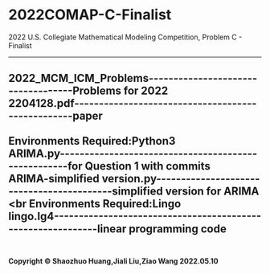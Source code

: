 # 2022COMAP-C-Finalist
2022 U.S. Collegiate Mathematical Modeling Competition, Problem C - Finalist

-------------------------
2022_MCM_ICM_Problems-----------------------------------Problems for 2022<br>
2204128.pdf--------------------------------------------------paper<br>
<br>
<b>Environments Required:Python3</b><br>
ARIMA.py----------------------------------------------------for Question 1 with commits<br>
ARIMA-simplified version.py------------------------------------------simplified version for ARIMA<br>
<br
<b>Environments Required:Lingo</b><br>
lingo.lg4------------------------------------------------------------linear programming code<br>
<br>
---------------
<b>Copyright © Shaozhuo Huang,Jiali Liu,Ziao Wang
2022.05.10</b>
